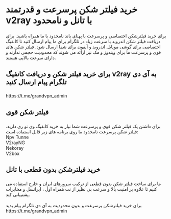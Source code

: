 <h1 align="left">خرید فیلتر شکن پرسرعت و قدرتمند<br>v2ray با تانل و نامحدود</h1>

###

<p align="left">برای خرید فیلترشکن اختصاصی و پرسرعت با پهنای باند نامحدود با ما همراه باشید. برای دریافت فیلتر شکن اندروید با سرعت زیاد در تلگرام برای ما پیام ارسال کنید تا کانفیگ اختصاصی برای گوشی موبایل اندروید و آیفون برای شما ارسال شود. فیلتر شکن های قوی و پرسرعت ما برای ویندوز و مک نیز ارائه می شوند که محدودیت حجمی ندارند و دارای سرعت بالایی هستند.</p>

###

<h2 align="left">برای خرید فیلتر شکن و دریافت کانفیگ  v2ray به آی دی تلگرام پیام ارسال کنید</h2>

###

<p align="left">https://t.me/grandvpn_admin</p>

###

<h2 align="left">فیلتر شکن قوی</h2>

###

<p align="left">برای داشتن یک فیلتر شکن قوی و پرسرعت شما نیاز به خرید کانفیگ وی تو ری دارید. فیلتر شکن پرسرعت نامحدود ما روی برنامه های زیر قابل استفاده است:<br>Npv Tunne<br>V2rayNG<br>Nekoray<br>V2box</p>

###

<h2 align="left">خرید فیلترشکن بدون قطعی با تانل</h2>

###

<p align="left">ما برای ساخت فیلتر شکن بدون قطعی از ترکیب سرورهای ایران و خارج استفاده می کنیم تا علاوه بر امنیت بالا و سرعت بی نظیر از نت همراه اول ، ایرانسل و مخابرات پشتیبانی کند.<br><br>برای خرید فیلترشکن پرسرعت و بدون محدودیت به آی دی تلگرام پیام بدید<br>https://t.me/grandvpn_admin</p>

###
